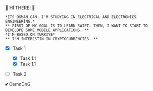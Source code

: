 <!-- HEADING -->
:dolphin: Hİ THERE! :dolphin:
   
    
    *ITS OSMAN CAN. I'M STUDYING IN ELECTRICAL AND ELECTRONICS ENGINEERİNG.*
    ** FIRST OF MY GOAL İS TO LEARN SWIFT. THEN, I WANT TO START TO DEVELOPE SOME MOBILE APPLICATIONS. **
    *I'M BASED ON TURKIYE*
    ** I'M INTERESTIN IN CRYPTOCURRENCIES. **


- [x] Task 1
    - [x] Task 1.1
    - [x] Task 1.1
- [ ] Task 2   


<!-- EMOJI -->

:two_hearts: OsmnCnG


